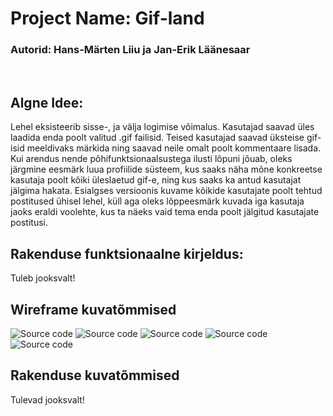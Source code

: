 # Project Name: Gif-land
### Autorid: Hans-Märten Liiu ja Jan-Erik Läänesaar
</br>

Algne Idee:
-------------

Lehel eksisteerib sisse-, ja välja logimise võimalus. Kasutajad saavad üles laadida enda poolt valitud .gif failisid. Teised kasutajad saavad üksteise gif-isid meeldivaks märkida ning saavad neile omalt poolt kommentaare lisada. 
<br />
Kui arendus nende põhifunktsionaalsustega ilusti lõpuni jõuab, oleks järgmine eesmärk luua profiilide süsteem, kus saaks näha mõne konkreetse kasutaja poolt kõiki üleslaetud gif-e, ning kus saaks ka antud kasutajat jälgima hakata. Esialgses versioonis kuvame kõikide kasutajate poolt tehtud postitused ühisel lehel, küll aga oleks lõppeesmärk kuvada iga kasutaja jaoks eraldi voolehte, kus ta näeks vaid tema enda poolt jälgitud kasutajate postitusi. 
</br>

## Rakenduse funktsionaalne kirjeldus:

Tuleb jooksvalt!
</br>

## Wireframe kuvatõmmised
![Source code](wireframes/register.jpg)
![Source code](wireframes/login.jpg)
![Source code](wireframes/feed.jpg)
![Source code](wireframes/profile.jpg)
![Source code](wireframes/comments.jpg)
</br>

## Rakenduse kuvatõmmised

Tulevad jooksvalt!
